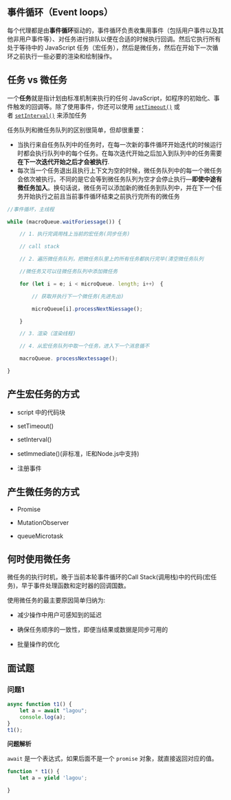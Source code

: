 ## 事件循环（Event loops）

每个代理都是由**事件循环**驱动的，事件循环负责收集用事件（包括用户事件以及其他非用户事件等）、对任务进行排队以便在合适的时候执行回调。然后它执行所有处于等待中的 JavaScript 任务（宏任务），然后是微任务，然后在开始下一次循环之前执行一些必要的渲染和绘制操作。

## 任务 vs 微任务

一个**任务**就是指计划由标准机制来执行的任何 JavaScript，如程序的初始化、事件触发的回调等。除了使用事件，你还可以使用 [`setTimeout()`](https://developer.mozilla.org/zh-CN/docs/Web/API/setTimeout "setTimeout()") 或者 [`setInterval()`](https://developer.mozilla.org/zh-CN/docs/Web/API/setInterval "setInterval()") 来添加任务

任务队列和微任务队列的区别很简单，但却很重要：

- 当执行来自任务队列中的任务时，在每一次新的事件循环开始迭代的时候运行时都会执行队列中的每个任务。在每次迭代开始之后加入到队列中的任务需要**在下一次迭代开始之后才会被执行**.
- 每次当一个任务退出且执行上下文为空的时候，微任务队列中的每一个微任务会依次被执行。不同的是它会等到微任务队列为空才会停止执行—**即使中途有微任务加入**。换句话说，微任务可以添加新的微任务到队列中，并在下一个任务开始执行之前且当前事件循环结束之前执行完所有的微任务

```js
//事件循坏，主线程

while (macroQueue.waitForiessage()) {

    // 1．执行完调用栈上当前的宏任务(同步任务)

    // call stack

    // 2．遍历微任务队列，把微任务队里上的所有任务都执行完毕(清空微任务队列

    //微任务又可以往微任务队列中添加微任务

    for (let i = e; i < microQueue. length; i++） {

        // 获取并执行下一个微任务(先进先出)

        microQueue[i].processNextNiessage();

    }

    // 3．渲染（渲染线程)

    // 4．从宏任务队列中取一个任务，进入下一个消息循不

    macroQueue. processNextessage();

}
```

## 产生宏任务的方式

- script 中的代码块

- setTimeout()

- setInterval()

- setlmmediate()(非标准，lE和Node.js中支持)

- 注册事件

## 产生微任务的方式

- Promise

- MutationObserver

- queueMicrotask

## 何时使用微任务

微任务的执行时机，晚于当前本轮事件循环的Call Stack(调用栈)中的代码(宏任务)，早于事件处理函数和定时器的回调国数。

使用微任务的最主要原因简单归纳为:

- 减少操作中用户可感知到的延迟

- 确保任务顺序的一致性，即便当结果或数据是同步可用的

- 批量操作的优化

## 面试题

### 问题1

```js
async function t1() {
    let a = await "lagou";
    console.log(a);
}
t1();
```

**问题解析**

`await` 是一个表达式，如果后面不是一个 `promise` 对象，就直接返回对应的值。

```js
function * t1() {
    let a = yield 'lagou';

}
```